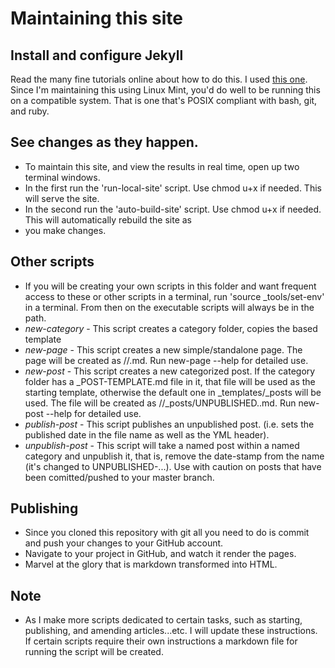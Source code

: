 # Maintaining this site

## Install and configure Jekyll
Read the many fine tutorials online about how to do this. I used [this one](https://jekyllrb.com/docs/quickstart/). 
Since I'm maintaining this using Linux Mint, you'd do well to be running this on a compatible system. That is one that's 
POSIX compliant with bash, git, and ruby.

## See changes as they happen.
- To maintain this site, and view the results in real time, open up two terminal windows.
- In the first run the 'run-local-site' script. Use chmod u+x if needed. This will serve the site.
- In the second run the 'auto-build-site' script. Use chmod u+x if needed. This will automatically rebuild the site as 
- you make changes.


## Other scripts
- If you will be creating your own scripts in this folder and want frequent access to these or other scripts in a terminal, run 'source _tools/set-env' in a terminal. From then on the executable scripts will always be in the path.
- *new-category* - This script creates a category folder, copies the based template
- *new-page* - This script creates a new simple/standalone page. The page will be created as <site-root>/<page-name>/<page-name>.md. Run new-page --help for detailed use.
- *new-post* - This script creates a new categorized post. If the category folder has a _POST-TEMPLATE.md file in it, that file will be used as the starting template, otherwise the default one in _templates/_posts will be used. The file will be created as <site-root>/<category-name>/_posts/UNPUBLISHED.<post-name>.md. Run new-post --help for detailed use.
- *publish-post* - This script publishes an unpublished post. (i.e. sets the published date in the file name as well as the YML header).
- *unpublish-post* - This script will take a named post within a named category and unpublish it, that is, remove the date-stamp from the name (it's changed to UNPUBLISHED-...). Use with caution on posts that have been comitted/pushed to your master branch.

## Publishing
- Since you cloned this repository with git all you need to do is commit and push your changes to your GitHub account.
- Navigate to your project in GitHub, and watch it render the pages.
- Marvel at the glory that is markdown transformed into HTML.

## Note
- As I make more scripts dedicated to certain tasks, such as starting, publishing, and amending articles...etc. I will update these instructions. If certain scripts require their own instructions a markdown file for running the script will be created.

